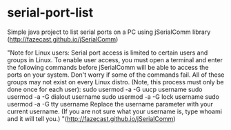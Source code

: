 # serial-port-list
Simple java project to list serial ports on a PC using jSerialComm library (http://fazecast.github.io/jSerialComm)

"Note for Linux users: Serial port access is limited to certain users and groups in Linux. To enable user access, you must open a terminal and enter the following commands before jSerialComm will be able to access the ports on your system. Don't worry if some of the commands fail. All of these groups may not exist on every Linux distro. (Note, this process must only be done once for each user):
sudo usermod -a -G uucp username
sudo usermod -a -G dialout username
sudo usermod -a -G lock username
sudo usermod -a -G tty username
Replace the username parameter with your current username. (If you are not sure what your username is, type whoami and it will tell you.) "(http://fazecast.github.io/jSerialComm) 
